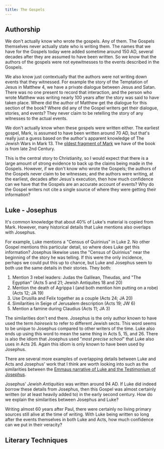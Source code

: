```yaml
---
title: The Gospels
---
```


<RedTitleBar
  title="The Gospels"
/>

## Authorship

<QuoteWithReference
  quote="The 'usual' consensus on the four canonical Gospels is that Mark was written around 70, Matthew around 80, Luke around 90, and John around 100."
  attribution="Richard Carrier"
  source="On the Historicty of Jesus, pg. 307"
/>

We don't actually know who wrote the gospels. Any of them. The Gospels themselves never actually state who is writing them. The names that we have for the Gospels today were added sometime around 150 AD, several decades after they are assumed to have been written. So we know that the authors of the gospels were not eyewitnesses to the events described in the Gospels.

We also know just contextually that the authors were not writing down events that they witnessed. For example the story of the Temptation of Jesus in Matthew 4, we have a private dialogue between Jesus and Satan. There was no one present to record that interaction, and the person who wrote Matthew was writing nearly 100 years after the story was said to have taken place. Where did the author of Matthew get the dialogue for this section of the book? Where did any of the Gospel writers get their dialogue, stories, and events? They never claim to be retelling the story of any witnesses to the actual events.

We don't actually know when these gospels were written either. The earliest gospel, Mark, is assumed to have been written around 70 AD, but that's really just a guess based on the author's apparent knowledge of The Jewish Wars in Mark 13. The [oldest fragment of Mark](https://www.christianheadlines.com/contributors/michael-foust/oldest-manuscript-of-gospel-of-mark-discovered.html) we have of the book is from late 2nd Century.

This is the central story to Christianity, so I would expect that there is a large amount of strong evidence to back up the claims being made in the Gospels. However, if we don't know who wrote the Gospels; the authors of the Gospels never claim to be witnesses; and the authors were writing, at the earliest, decades after Jesus's execution, then how much confidence can we have that the Gospels are an accurate account of events? Why do the Gospel writers not cite a single source of where they were getting their information?

## Luke - Josephus

It's common knowledge that about 40% of Luke's material is copied from Mark. However, many historical details that Luke mentions also overlaps with Josephus.

<QuoteWithReference
  quote="More than any other Gospel writer, Luke includes references to the non-Christian world of affairs. Almost every incident of this kind that he mentions turns up somewhere in Josephus' narratives."
  attribution="Steve Mason"
  source="Josephus and the New Testament, pg. 205"
/>

For example, Luke mentions a "Census of Quirinius" in Luke 2. No other Gospel mentions this particular detail, so where does Luke get this information? Josephus likewise uses the "Census of Quirinius" near the beginning of the story he was telling. If this were the only incidence, perhaps we could put this up to chance, but Luke and Josephus seem to both use the same details in their stories. They both:

1. Mention 3 rebel leaders: Judas the Galilean, Theudas, and "The Egyptian" (Acts 5 and 21; Jewish Antiquites 18 and 20)
2. Mention the death of Agrippa I (and both mention him putting on a robe) (Acts 12; JA 19)
3. Use Drusilla and Felix together as a couple (Acts 24; JA 20)
4. Similarities in Seige of Jerusalem description (Acts 19; JW 6)
5. Mention a famine during Claudius (Acts 11; JA 3)

The similarities don't end there. Josephus is the only author known to have used the term *haireseis* to refer to different Jewish sects. This word seems to be unique to Josephus compared to other writers of the time. Luke also ends up using this word to mean the same thing in Acts 5, 15, and 26. There is also the idiom that Josephus used "*most precise school*" that Luke also uses in Acts 26. Again this idiom is only known to have been used by Josephus.

There are several more examples of overlapping details between Luke and Acts and Josephus' work that I think are worth looking into such as the similarities between the [Emmaus narrative of Luke and the Testimonium of Josephus](http://www.josephus.org/GoldbergJosephusLuke1995.pdf).

Josephus' *Jewish Antiquities* was written around 94 AD. If Luke did indeed borrow these details from Josephus, then this Gospel was almost certainly written (or at least heavily added to) in the early second century. How do we explain the similarities between Josephus and Luke? 

Writing almost 60 years after Paul, there were certainly no living primary sources still alive at the time of writing. With Luke being written so long after the events themselves in both Luke and Acts, how much confidence can we put in their veracity? 

<!--
## The Odyssey

In ancient education, students were taught how to read and write using Homer. They did this by rewriting certain passages of Homer, changing the vocabulary, or even writing in a similar style to Homer on different subjects. The author of Mark was  

<ScriptureQuote 
  reference="Illiad 24"
  quote="Priam, king of Troy, sets out at night to rescue the body of his son, Hector, from his murderer, Achilles. The journey was dangerous. He entered Achilles’ abode, and asked for the body of Hector. Achilles was amazed that Priam dared to enter his home. Achilles sent two soldiers to get the ransom, and summoned maidservants to ‘wash and anoint him’. Hector’s body had been saved from desecration. ‘So when the maids had bathed and anointed the body sleek with olive oil and wrapped it round and round in a braided battle-shirt and handsome battle-cape, then Achilles himself lifted it and placed it upon a bier’. [Hector’s bones would be placed in an ossuary, buried in the ground, and covered with stones.] [Priam left with the body at night and brought it to Troy for a fitting burial.] Cassandra was the first to see Priam coming with the bier in the wagon. Three women led in the lament: Andromache, Hecuba, and Helen. After elaborate preparations, they burned Hector’s body at dawn."
/>

<ScriptureQuote 
  reference="Mark 15:42-16:2"
  quote="When it was late, and since it was the day of Preparation, that is, the day before the sabbath, Joseph of Arimathea, a distinguished member of the council, who was also himself waiting expectantly for the kingdom of God, dared to go to Pilate and asked for the body of Jesus. Then Pilate was amazed that he might already be dead; and summoning the centurion, he asked him whether he had been dead for some time. [A woman earlier had anointed Jesus.] When he learned from the centurion that he was dead, he granted the body to Joseph. [Jesus’ rapid death and burial saved the corpse from desecration.] Then Joseph bought a linen cloth, and taking down the body, wrapped it in the linen cloth and placed it in a tomb that had been hewn out of rock. He then rolled a stone against the door of the tomb. Mary Magdalene and Mary the mother of Joses saw where the body was laid. When the sabbath was over, Mary Magdalene and Mary the mother of James, and Salome bought spices, so that they might go and anoint him. And very early on the first day of the week, when the sun had risen, they went to the tomb"
/>
-->

## Literary Techniques

